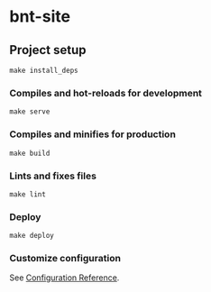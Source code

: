 # bnt-site

## Project setup
```
make install_deps
```

### Compiles and hot-reloads for development
```
make serve
```

### Compiles and minifies for production
```
make build
```

### Lints and fixes files
```
make lint
```

### Deploy
```
make deploy
```

### Customize configuration
See [Configuration Reference](https://cli.vuejs.org/config/).
